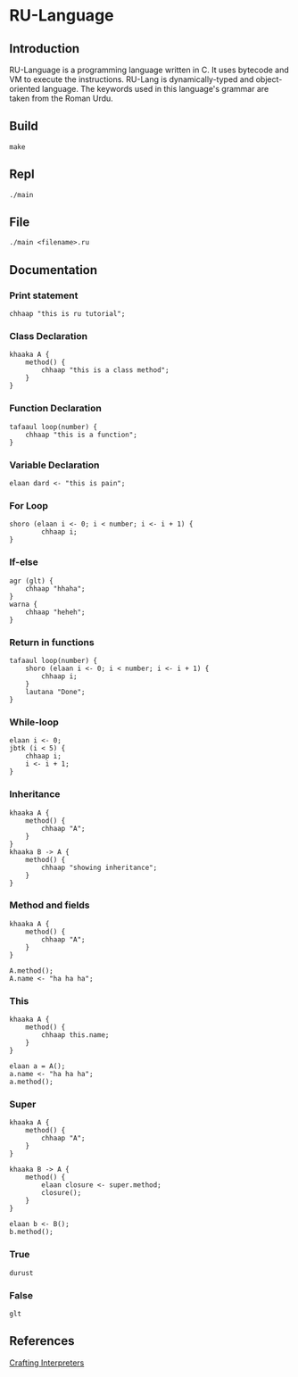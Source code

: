 # RU-Language
## Introduction
RU-Language is a programming language written in C. It uses bytecode and VM to execute the instructions. RU-Lang is dynamically-typed and object-oriented language. The keywords used in this language's grammar are taken from the Roman Urdu.

## Build
```
make
```
## Repl
```
./main
```
## File
```
./main <filename>.ru
```

## Documentation
### Print statement
```
chhaap "this is ru tutorial";
```
### Class Declaration
```
khaaka A {
    method() {
        chhaap "this is a class method";
    }
}
```
### Function Declaration
```
tafaaul loop(number) {
    chhaap "this is a function";
}
```
### Variable Declaration
```
elaan dard <- "this is pain";
```
### For Loop
```
shoro (elaan i <- 0; i < number; i <- i + 1) {
        chhaap i;
}
```
### If-else
```
agr (glt) {
    chhaap "hhaha";
}
warna {
    chhaap "heheh";
}
```

### Return in functions
```
tafaaul loop(number) {
    shoro (elaan i <- 0; i < number; i <- i + 1) {
        chhaap i;
    }
    lautana "Done";
}
```
### While-loop
```
elaan i <- 0;
jbtk (i < 5) {
    chhaap i;
    i <- i + 1;
}
```
### Inheritance
```
khaaka A {
    method() {
        chhaap "A";
    }
}
khaaka B -> A {
    method() {
        chhaap "showing inheritance";
    }
}
```
### Method and fields
```
khaaka A {
    method() {
        chhaap "A";
    }
}

A.method();
A.name <- "ha ha ha";
```
### This
```
khaaka A {
    method() {
        chhaap this.name;
    }
}

elaan a = A();
a.name <- "ha ha ha";
a.method();
```
### Super
```
khaaka A {
    method() {
        chhaap "A";
    }
}

khaaka B -> A {
    method() {
        elaan closure <- super.method;
        closure();
    }
}

elaan b <- B();
b.method();
```
### True
```
durust
```
### False
```
glt
```

## References
[Crafting Interpreters](https://craftinginterpreters.com/)
